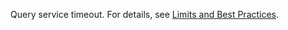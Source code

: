 Query service timeout. For details, see [Limits and Best Practices](https://docs.wavefront.com/wavefront_limits.html).